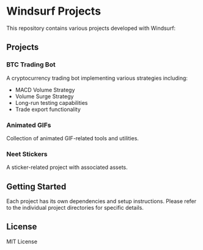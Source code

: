 # Windsurf Projects

This repository contains various projects developed with Windsurf:

## Projects

### BTC Trading Bot
A cryptocurrency trading bot implementing various strategies including:
- MACD Volume Strategy
- Volume Surge Strategy
- Long-run testing capabilities
- Trade export functionality

### Animated GIFs
Collection of animated GIF-related tools and utilities.

### Neet Stickers
A sticker-related project with associated assets.

## Getting Started
Each project has its own dependencies and setup instructions. Please refer to the individual project directories for specific details.

## License
MIT License
